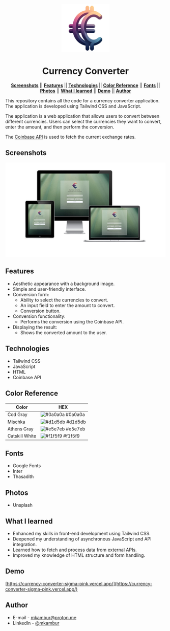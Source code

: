 <div align="center">
<img src ="./build/img/logo.png" width="150px" alt="Currency Converter Project">
</div>

<div align="center">

# Currency Converter

</div>

<div align="center">
  
[**Screenshots**](#screenshots) || [**Features**](#features) || [**Technologies**](#technologies) || [**Color Reference**](#color-reference) || [**Fonts**](#fonts) || [**Photos**](#photos) || [**What I learned**](#what-i-learned) || [**Demo**](#demo) || [**Author**](#author)

</div>

This repository contains all the code for a currency converter application. The application is developed using Tailwind CSS and JavaScript.

The application is a web application that allows users to convert between different currencies. Users can select the currencies they want to convert, enter the amount, and then perform the conversion.

The [Coinbase API](https://api.coinbase.com/v2/prices/EUR-TRY/spot) is used to fetch the current exchange rates.

## Screenshots

<img src ="./build/img/responsive.png" width="800px" alt="Project Screenshot">

## Features

- Aesthetic appearance with a background image.
- Simple and user-friendly interface.
- Conversion form:
	- Ability to select the currencies to convert.
	- An input field to enter the amount to convert.
	- Conversion button.
- Conversion functionality:
  - Performs the conversion using the Coinbase API.
- Displaying the result:
  - Shows the converted amount to the user.

## Technologies

- Tailwind CSS
- JavaScript
- HTML
- Coinbase API

## Color Reference

| Color             | HEX         |
| ---------------- | --------------- |
| Cod Gray         | ![#0a0a0a](https://via.placeholder.com/10/0a0a0a?text=+) #0a0a0a |
| Mischka         | ![#d1d5db](https://via.placeholder.com/10/d1d5db?text=+) #d1d5db |
| Athens Gray      | ![#e5e7eb](https://via.placeholder.com/10/e5e7eb?text=+) #e5e7eb |
| Catskill White         | ![#f1f5f9](https://via.placeholder.com/10/f1f5f9?text=+) #f1f5f9 |

## Fonts
- Google Fonts
- Inter
- Thasadith

## Photos
- Unsplash

## What I learned

- Enhanced my skills in front-end development using Tailwind CSS.
- Deepened my understanding of asynchronous JavaScript and API integration.
- Learned how to fetch and process data from external APIs.
- Improved my knowledge of HTML structure and form handling.

  
## Demo

[https://currency-converter-sigma-pink.vercel.app/](https://currency-converter-sigma-pink.vercel.app/)

  
## Author

- E-mail - [mkambur@proton.me](mkambur@proton.me)
- LinkedIn - [@mkambur](https://linkedin.com/in/mkambur)